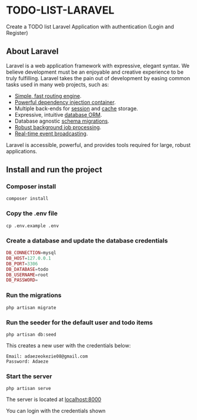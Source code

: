 # TODO-LIST-LARAVEL
Create a TODO list Laravel Application with authentication (Login and Register)

## About Laravel

Laravel is a web application framework with expressive, elegant syntax. We believe development must be an enjoyable and creative experience to be truly fulfilling. Laravel takes the pain out of development by easing common tasks used in many web projects, such as:

- [Simple, fast routing engine](https://laravel.com/docs/routing).
- [Powerful dependency injection container](https://laravel.com/docs/container).
- Multiple back-ends for [session](https://laravel.com/docs/session) and [cache](https://laravel.com/docs/cache) storage.
- Expressive, intuitive [database ORM](https://laravel.com/docs/eloquent).
- Database agnostic [schema migrations](https://laravel.com/docs/migrations).
- [Robust background job processing](https://laravel.com/docs/queues).
- [Real-time event broadcasting](https://laravel.com/docs/broadcasting).

Laravel is accessible, powerful, and provides tools required for large, robust applications.
## Install and run the project

### Composer install

`composer install`

### Copy the .env file
`cp .env.example .env`

### Create a database and update the database credentials
```php
DB_CONNECTION=mysql
DB_HOST=127.0.0.1
DB_PORT=3306
DB_DATABASE=todo
DB_USERNAME=root
DB_PASSWORD=
```

### Run the migrations
`php artisan migrate`

### Run the seeder for the default user and todo items
`php artisan db:seed`

This creates a new user with the credentials below:

```
Email: adaezeokezie08@gmail.com
Password: Adaeze
```

### Start the server

`php artisan serve`

The server is located at [localhost:8000](localhost:8000)

You can login with the credentials shown 

